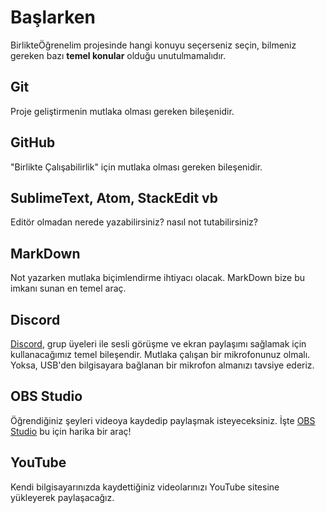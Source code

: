 # Başlarken

BirlikteÖğrenelim projesinde hangi konuyu seçerseniz seçin, bilmeniz gereken bazı **temel konular** olduğu unutulmamalıdır.

## Git

Proje geliştirmenin mutlaka olması gereken bileşenidir.

## GitHub

"Birlikte Çalışabilirlik" için mutlaka olması gereken bileşenidir.

## SublimeText, Atom, StackEdit vb

Editör olmadan nerede yazabilirsiniz? nasıl not tutabilirsiniz?

## MarkDown

Not yazarken mutlaka biçimlendirme ihtiyacı olacak. MarkDown bize bu imkanı sunan en temel araç.

## Discord

[Discord](https://discordapp.com/), grup üyeleri ile sesli görüşme ve ekran paylaşımı sağlamak için kullanacağımız temel bileşendir. Mutlaka çalışan bir mikrofonunuz olmalı. Yoksa, USB'den bilgisayara bağlanan bir mikrofon almanızı tavsiye ederiz.

## OBS Studio

Öğrendiğiniz şeyleri videoya kaydedip paylaşmak isteyeceksiniz. İşte [OBS Studio](https://obsproject.com) bu için harika bir araç!

## YouTube

Kendi bilgisayarınızda kaydettiğiniz videolarınızı YouTube sitesine yükleyerek paylaşacağız.

